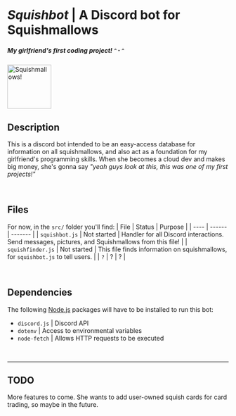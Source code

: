 # ***Squishbot*** | A Discord bot for Squishmallows
##### My girlfriend's first coding project! ᵔ ᵕ ᵔ

<img src="http://cdn.shopify.com/s/files/1/0559/8235/8698/products/Untitled_Artwork_12.png?v=1620884654" alt="Squishmallows!" width="100"/>


## Description
This is a discord bot intended to be an easy-access database for information on all squishmallows, and also act as a foundation for my girlfriend's programming skills. When she becomes a cloud dev and makes big money, she's gonna say *"yeah guys look at this, this was one of my first projects!"*

<br>

## Files
For now, in the `src/` folder you'll find:
| File | Status | Purpose |
| ---- | ------ | ------- |
| `squishbot.js` | Not started | Handler for all Discord interactions. Send messages, pictures, and Squishmallows from this file! |
| `squishfinder.js` | Not started | This file finds information on squishmallows, for `squishbot.js` to tell users. |
| `?` | ? | ? |

<br>

## Dependencies
The following [Node.js](https://nodejs.org) packages will have to be installed to run this bot:
- `discord.js` | Discord API
- `dotenv` | Access to environmental variables
- `node-fetch` | Allows HTTP requests to be executed

<br>

---

## TODO
More features to come. She wants to add user-owned squish cards for card trading, so maybe in the future.


